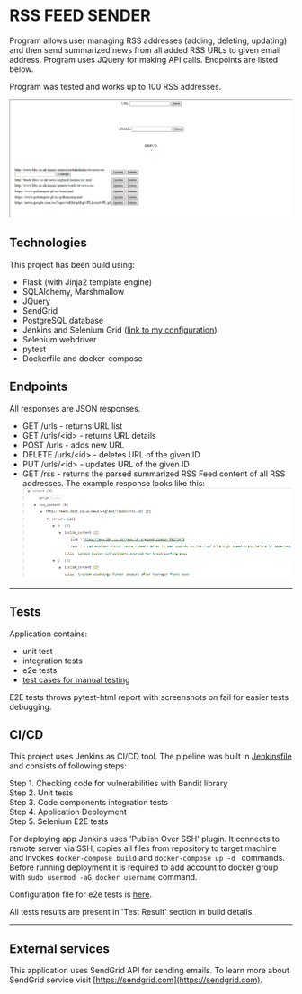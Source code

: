 # RSS FEED SENDER #

Program allows user managing RSS addresses (adding, deleting, updating) and then send summarized news from all added RSS
URLs to given email address. Program uses JQuery for making API calls. Endpoints are listed below.

Program was tested and works up to 100 RSS addresses.

![website](./docs/Screenshot_24.png)

## Technologies ##

This project has been build using:

* Flask (with Jinja2 template engine)
* SQLAlchemy, Marshmallow
* JQuery
* SendGrid
* PostgreSQL database
* Jenkins and Selenium Grid ([link to my configuration](https://github.com/miloszhoc/jenkins-env))
* Selenium webdriver
* pytest
* Dockerfile and docker-compose

## Endpoints ##

All responses are JSON responses.

* GET /urls - returns URL list
* GET /urls/\<id> - returns URL details
* POST /urls - adds new URL
* DELETE /urls/\<id> - deletes URL of the given ID
* PUT /urls/\<id> - updates URL of the given ID
* GET /rss - returns the parsed summarized RSS Feed content of all RSS addresses. The example response looks like this:
  ![response](./docs/response.png)

---------

## Tests ##

Application contains:

- unit test
- integration tests
- e2e tests
- [test cases for manual testing](tests/test_cases.md)

E2E tests throws pytest-html report with screenshots on fail for easier tests debugging.

## CI/CD ##

This project uses Jenkins as CI/CD tool. The pipeline was built in [Jenkinsfile](./Jenkinsfile) and consists of
following steps:

Step 1. Checking code for vulnerabilities with Bandit library    
Step 2. Unit tests   
Step 3. Code components integration tests    
Step 4. Application Deployment    
Step 5. Selenium E2E tests

For deploying app Jenkins uses 'Publish Over SSH' plugin. It connects to remote server via SSH, copies all files from
repository to target machine and invokes ``docker-compose build`` and ``docker-compose up -d `` commands. Before running
deployment it is required to add account to docker group with `` sudo usermod -aG docker username `` command.

Configuration file for e2e tests is [here](./tests/e2e_tests/test_config.ini).

All tests results are present in 'Test Result' section in build details.

---------

## External services ##

This application uses SendGrid API for sending emails. To learn more about SendGrid service
visit [https://sendgrid.com](https://sendgrid.com).
